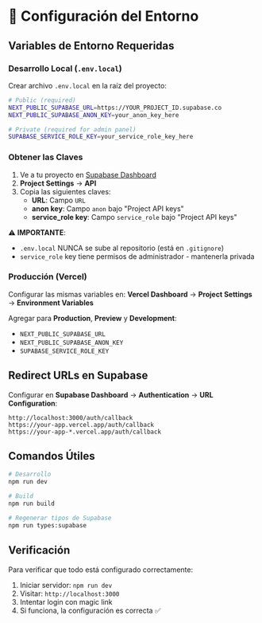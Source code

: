 # 🔧 Configuración del Entorno

## Variables de Entorno Requeridas

### Desarrollo Local (`.env.local`)

Crear archivo `.env.local` en la raíz del proyecto:

```bash
# Public (required)
NEXT_PUBLIC_SUPABASE_URL=https://YOUR_PROJECT_ID.supabase.co
NEXT_PUBLIC_SUPABASE_ANON_KEY=your_anon_key_here

# Private (required for admin panel)
SUPABASE_SERVICE_ROLE_KEY=your_service_role_key_here
```

### Obtener las Claves

1. Ve a tu proyecto en [Supabase Dashboard](https://supabase.com/dashboard)
2. **Project Settings** → **API**
3. Copia las siguientes claves:
   - **URL**: Campo `URL`
   - **anon key**: Campo `anon` bajo "Project API keys"
   - **service_role key**: Campo `service_role` bajo "Project API keys"

⚠️ **IMPORTANTE**: 
- `.env.local` NUNCA se sube al repositorio (está en `.gitignore`)
- `service_role` key tiene permisos de administrador - mantenerla privada

### Producción (Vercel)

Configurar las mismas variables en:
**Vercel Dashboard** → **Project Settings** → **Environment Variables**

Agregar para **Production**, **Preview** y **Development**:
- `NEXT_PUBLIC_SUPABASE_URL`
- `NEXT_PUBLIC_SUPABASE_ANON_KEY`
- `SUPABASE_SERVICE_ROLE_KEY`

## Redirect URLs en Supabase

Configurar en **Supabase Dashboard** → **Authentication** → **URL Configuration**:

```
http://localhost:3000/auth/callback
https://your-app.vercel.app/auth/callback
https://your-app-*.vercel.app/auth/callback
```

## Comandos Útiles

```bash
# Desarrollo
npm run dev

# Build
npm run build

# Regenerar tipos de Supabase
npm run types:supabase
```

## Verificación

Para verificar que todo está configurado correctamente:

1. Iniciar servidor: `npm run dev`
2. Visitar: `http://localhost:3000`
3. Intentar login con magic link
4. Si funciona, la configuración es correcta ✅
